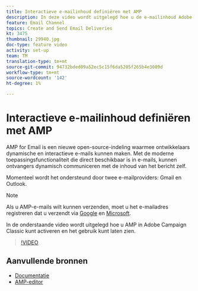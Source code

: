 ```yaml
---
title: Interactieve e-mailinhoud definiëren met AMP
description: In deze video wordt uitgelegd hoe u de e-mailinhoud Adobe Campaign Classic (ACC) configureert in AMP-indeling.
feature: Email Channel
topics: Create and Send Email Deliveries
kt: 3475
thumbnail: 29940.jpg
doc-type: feature video
activity: set-up
team: TM
translation-type: tm+mt
source-git-commit: 94732bded09a52ec5c15f6da5205f265b4e3089d
workflow-type: tm+mt
source-wordcount: '142'
ht-degree: 1%

---
```



# Interactieve e-mailinhoud definiëren met AMP

AMP for Email is een nieuwe open-source-indeling waarmee ontwikkelaars dynamische en interactieve e-mails kunnen maken. Met de moderne toepassingsfunctionaliteit die direct beschikbaar is in e-mails, kunnen ontvangers dynamisch communiceren met de inhoud van het bericht zelf.

Momenteel wordt het ondersteund door twee e-mailproviders: Gmail en Outlook.

>[!NOTE]
>
>Als u AMP-e-mails wilt kunnen verzenden, moet u het e-mailadres registreren dat u verzendt via [Google](https://developers.google.com/gmail/ampemail/register) en [Microsoft](https://docs.microsoft.com/en-us/outlook/amphtml/register-outlook).

In de onderstaande video wordt uitgelegd hoe u AMP in Adobe Campaign Classic kunt activeren en het gebruik kunt laten zien.

>[!VIDEO](https://video.tv.adobe.com/v/29940?quality=12&learn=on)

## Aanvullende bronnen

* [Documentatie](https://docs.adobe.com/content/help/en/campaign-classic/using/sending-messages/sending-emails/defining-the-email-content.html)
* [AMP-editor](https://playground.amp.dev/)
